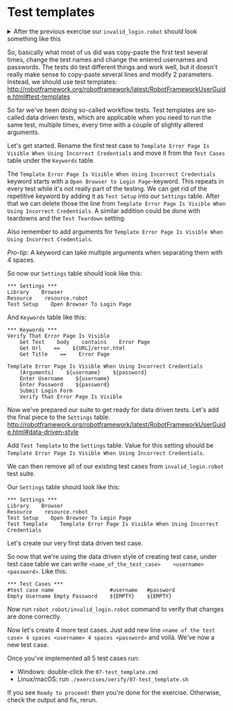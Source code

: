 # Test templates

<details>
    <summary>After the previous exercise our <code>invalid_login.robot</code>
    should look something like this</summary>

```robot
*** Settings ***
Library    Browser
Resource    resource.robot

*** Variables ***

*** Test Cases ***

Error Page Should Be Visible After Invalid Login With Empty And Space
    Open Browser To Login Page
    Enter Username    ${EMPTY}
    Enter Password    ${SPACE*2}
    Submit Login Form
    Verify That Error Page Is Visible

Error Page Should Be Visible After Invalid Login With Valid Username And Invalid Password
    Open Browser To Login Page
    Enter Username    ${USERNAME}
    Enter Password    asdsadsa
    Submit Login Form
    Verify That Error Page Is Visible

Error Page Should Be Visible After Invalid Login With Invalid Username And Valid Password
    Open Browser To Login Page
    Enter Username    asdsadsa
    Enter Password    ${PASSWORD}
    Submit Login Form
    Verify That Error Page Is Visible

*** Keywords ***

Verify That Error Page Is Visible
    Get Text    body    contains    Error Page
    Get Url    ==    ${URL}/error.html
    Get Title    ==    Error Page
```

</details>

So, basically what most of us did was copy-paste the first test several times, change the test names
and change the entered usernames and passwords. The tests do test different things and work well, but it
doesn't really make sense to copy-paste several lines and modify 2 parameters. Instead, we should use
test templates: http://robotframework.org/robotframework/latest/RobotFrameworkUserGuide.html#test-templates

So far we've been doing so-called workflow tests. Test templates are so-called data driven tests, which are
applicable when you need to run the same test, multiple times, every time with a couple of slightly altered arguments.

Let's get started. Rename the first test case to `Template Error Page Is Visible When Using Incorrect Credentials`
and move it from the `Test Cases` table under the `Keywords` table.

The `Template Error Page Is Visible When Using Incorrect Credentials` keyword starts with a
`Open Browser to Login Page`-keyword. This repeats in every test while it's not really part of the testing.
We can get rid of the repetitive keyword by adding it as `Test Setup` into our `Settings` table.
After that we can delete those the line from `Template Error Page Is Visible When Using Incorrect Credentials`.
A similar addition could be done with teardowns and the `Test Teardown` setting.

Also remember to add arguments for `Template Error Page Is Visible When Using Incorrect Credentials`.

*Pro-tip:* A keyword can take multiple arguments when separating them with 4 spaces.

So now our `Settings` table should look like this:

```robot
*** Settings ***
Library    Browser
Resource    resource.robot
Test Setup    Open Browser To Login Page
```

And `Keywords` table like this:

```robot
*** Keywords ***
Verify That Error Page Is Visible
    Get Text    body    contains    Error Page
    Get Url    ==    ${URL}/error.html
    Get Title    ==    Error Page

Template Error Page Is Visible When Using Incorrect Credentials
    [Arguments]    ${username}    ${password}
    Enter Username    ${username}
    Enter Password    ${password}
    Submit Login Form
    Verify That Error Page Is Visible
```

Now we've prepared our suite to get ready for data driven tests. Let's add the final piece to the `Settings` table.
http://robotframework.org/robotframework/latest/RobotFrameworkUserGuide.html#data-driven-style

Add `Test Template` to the `Settings` table. Value for this setting should be
`Template Error Page Is Visible When Using Incorrect Credentials`.

We can then remove all of our existing test cases from `invalid_login.robot` test suite.

Our `Settings` table should look like this:

```robot
*** Settings ***
Library    Browser
Resource    resource.robot
Test Setup    Open Browser To Login Page
Test Template    Template Error Page Is Visible When Using Incorrect Credentials
```

Let's create our very first data driven test case.

So now that we're using the data driven style of creating test case, under test case table we can write
`<name_of_the_test_case>    <username>    <password>`. Like this:

```robot
*** Test Cases ***
#test case name                  #username   #password
Empty Username Empty Password    ${EMPTY}    ${EMPTY}
```

Now run `robot robot/invalid_login.robot` command to verify that changes are done correctly.

Now let's create 4 more test cases. Just add new line `<name of the test case> 4 spaces <username> 4 spaces <password>`
and voilà. We've now a new test case.

Once you've implemented all 5 test cases run:

- Windows: double-click the `07-test_template.cmd`
- Linux/macOS: run `./exercises/verify/07-test_template.sh`

If you see `Ready to proceed!` then you're done for the exercise. Otherwise, check the output and fix, rerun.
